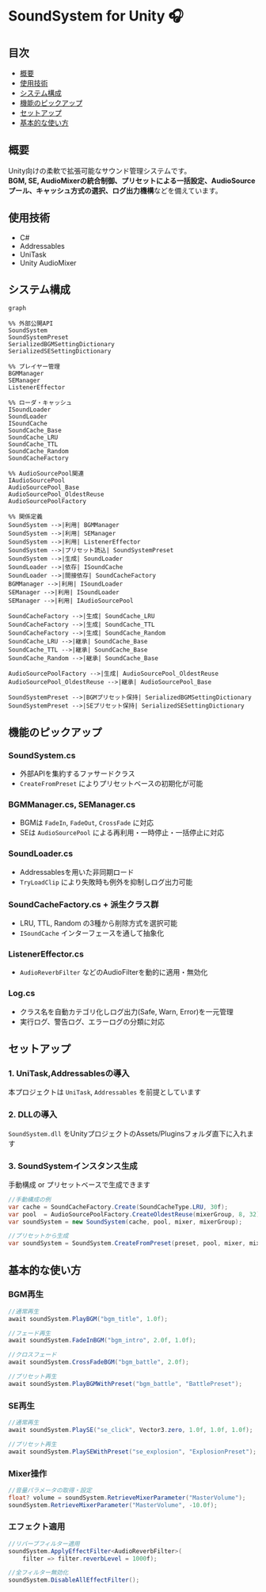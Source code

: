 # SoundSystem for Unity 🎧

## 目次
- [概要](#概要)
- [使用技術](#使用技術)
- [システム構成](#システム構成)
- [機能のピックアップ](#機能のピックアップ)
- [セットアップ](#セットアップ)
- [基本的な使い方](#基本的な使い方)

## 概要
Unity向けの柔軟で拡張可能なサウンド管理システムです。  
**BGM, SE, AudioMixerの統合制御、プリセットによる一括設定、AudioSourceプール、キャッシュ方式の選択、ログ出力機構**などを備えています。

## 使用技術
- C#
- Addressables
- UniTask
- Unity AudioMixer

## システム構成
```mermaid
graph

%% 外部公開API
SoundSystem
SoundSystemPreset
SerializedBGMSettingDictionary
SerializedSESettingDictionary

%% プレイヤー管理
BGMManager
SEManager
ListenerEffector

%% ローダ・キャッシュ
ISoundLoader
SoundLoader
ISoundCache
SoundCache_Base
SoundCache_LRU
SoundCache_TTL
SoundCache_Random
SoundCacheFactory

%% AudioSourcePool関連
IAudioSourcePool
AudioSourcePool_Base
AudioSourcePool_OldestReuse
AudioSourcePoolFactory

%% 関係定義
SoundSystem -->|利用| BGMManager
SoundSystem -->|利用| SEManager
SoundSystem -->|利用| ListenerEffector
SoundSystem -->|プリセット読込| SoundSystemPreset
SoundSystem -->|生成| SoundLoader
SoundLoader -->|依存| ISoundCache
SoundLoader -->|間接依存| SoundCacheFactory
BGMManager -->|利用| ISoundLoader
SEManager -->|利用| ISoundLoader
SEManager -->|利用| IAudioSourcePool

SoundCacheFactory -->|生成| SoundCache_LRU
SoundCacheFactory -->|生成| SoundCache_TTL
SoundCacheFactory -->|生成| SoundCache_Random
SoundCache_LRU -->|継承| SoundCache_Base
SoundCache_TTL -->|継承| SoundCache_Base
SoundCache_Random -->|継承| SoundCache_Base

AudioSourcePoolFactory -->|生成| AudioSourcePool_OldestReuse
AudioSourcePool_OldestReuse -->|継承| AudioSourcePool_Base

SoundSystemPreset -->|BGMプリセット保持| SerializedBGMSettingDictionary
SoundSystemPreset -->|SEプリセット保持| SerializedSESettingDictionary
```


## 機能のピックアップ
### SoundSystem.cs  
- 外部APIを集約するファサードクラス  
- `CreateFromPreset` によりプリセットベースの初期化が可能

### BGMManager.cs, SEManager.cs  
- BGMは `FadeIn`, `FadeOut`, `CrossFade` に対応  
- SEは `AudioSourcePool` による再利用・一時停止・一括停止に対応

### SoundLoader.cs  
- Addressablesを用いた非同期ロード  
- `TryLoadClip` により失敗時も例外を抑制しログ出力可能  

### SoundCacheFactory.cs + 派生クラス群  
- LRU, TTL, Random の3種から削除方式を選択可能  
- `ISoundCache` インターフェースを通して抽象化

### ListenerEffector.cs  
- `AudioReverbFilter` などのAudioFilterを動的に適用・無効化

### Log.cs  
- クラス名を自動カテゴリ化しログ出力(Safe, Warn, Error)を一元管理  
- 実行ログ、警告ログ、エラーログの分類に対応


## セットアップ
### 1. UniTask,Addressablesの導入
本プロジェクトは `UniTask`, `Addressables` を前提としています

### 2. DLLの導入
`SoundSystem.dll` をUnityプロジェクトのAssets/Pluginsフォルダ直下に入れます

### 3. SoundSystemインスタンス生成
手動構成 or プリセットベースで生成できます

```csharp
//手動構成の例
var cache = SoundCacheFactory.Create(SoundCacheType.LRU, 30f);
var pool  = AudioSourcePoolFactory.CreateOldestReuse(mixerGroup, 8, 32);
var soundSystem = new SoundSystem(cache, pool, mixer, mixerGroup);

//プリセットから生成
var soundSystem = SoundSystem.CreateFromPreset(preset, pool, mixer, mixerGroup);
```

## 基本的な使い方
### BGM再生
```csharp
//通常再生
await soundSystem.PlayBGM("bgm_title", 1.0f);

//フェード再生
await soundSystem.FadeInBGM("bgm_intro", 2.0f, 1.0f);

//クロスフェード
await soundSystem.CrossFadeBGM("bgm_battle", 2.0f);

//プリセット再生
await soundSystem.PlayBGMWithPreset("bgm_battle", "BattlePreset");
```

### SE再生
```csharp
//通常再生
await soundSystem.PlaySE("se_click", Vector3.zero, 1.0f, 1.0f, 1.0f);

//プリセット再生
await soundSystem.PlaySEWithPreset("se_explosion", "ExplosionPreset");
```

### Mixer操作
```csharp
//音量パラメータの取得・設定
float? volume = soundSystem.RetrieveMixerParameter("MasterVolume");
soundSystem.RetrieveMixerParameter("MasterVolume", -10.0f);
```

### エフェクト適用
```csharp
//リバーブフィルター適用
soundSystem.ApplyEffectFilter<AudioReverbFilter>(
    filter => filter.reverbLevel = 1000f);

//全フィルター無効化
soundSystem.DisableAllEffectFilter();
```
